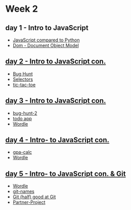# Week 2

## day 1 - Intro to JavaScript
  - [JavaScript compared to Python](https://github.com/angel-721/code-school-2024-resources/tree/main/backend/week-1/day-1)
  - [Dom - Document Object Model](https://github.com/angel-721/code-school-2024-resources/tree/main/backend/week-1/day-1/dom)

## [day 2 - Intro to JavaScript con.](https://github.com/angel-721/code-school-2024-resources/tree/main/backend/week-1/day-2)
  - [Bug Hunt](https://github.com/angel-721/code-school-2024-resources/tree/main/backend/week-1/day-2/bug-hunt)
  - [Selectors](https://github.com/angel-721/code-school-2024-resources/tree/main/backend/week-1/day-2/selectors)
  - [tic-tac-toe](https://github.com/angel-721/code-school-2024-resources/tree/main/backend/week-1/day-2/tictactoe)

## [day 3 - Intro to JavaScript con.](https://github.com/angel-721/code-school-2024-resources/tree/main/backend/week-1/day3)
  - [bug-hunt-2](https://github.com/angel-721/code-school-2024-resources/tree/main/backend/week-1/day3/bug-hunt-2)
  - [todo app](https://github.com/angel-721/code-school-2024-resources/tree/main/backend/week-1/day3/todo)
  - [Wordle](https://github.com/angel-721/code-school-2024-resources/tree/main/backend/week-1/day3/worlde)

## [day 4 - Intro- to JavaScript con. ](https://github.com/angel-721/code-school-2024-resources/tree/main/backend/week-1/day4)
  - [gpa-calc](https://github.com/angel-721/code-school-2024-resources/tree/main/backend/week-1/day4/gpa-calc)
  - [Wordle](https://github.com/angel-721/code-school-2024-resources/tree/main/backend/week-1/day3/worlde)

## [day 5 - Intro- to JavaScript con. & Git ](https://github.com/angel-721/code-school-2024-resources/tree/main/backend/week-1/day5)
  - [Wordle](https://github.com/angel-721/code-school-2024-resources/tree/main/backend/week-1/day3/worlde)
  - [git-names](https://github.com/angel-721/git-names)
  - [Git (half) good at Git](https://github.com/angel-721/git-names/blob/main/README.md)
  - [Partner-Project
](https://github.com/angel-721/code-school-2024-resources/tree/main/backend/week-1/day5)
